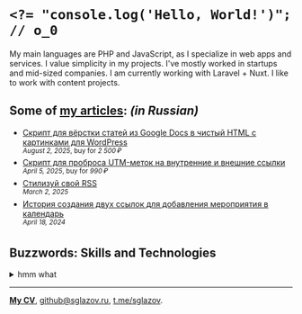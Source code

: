 # `<?= "console.log('Hello, World!')"; // o_0`
My main languages are PHP and JavaScript, as I specialize in web apps and services. I value simplicity in my projects. I've mostly worked in startups and mid-sized companies. I am currently working with Laravel + Nuxt. I like to work with content projects.

## Some of [my articles](https://sglazov.ru/notes/): _(in Russian)_

* [Скрипт для вёрстки статей из Google Docs в чистый HTML c картинками для WordPress](https://sglazov.ru/notes/google-docs-to-html/) <br />
<sup>_August 2, 2025_</sup><sup>, buy for _2 500 ₽_</sup>
* [Скрипт для проброса UTM-меток на внутренние и внешние ссылки](https://sglazov.ru/notes/utm-forward/) <br />
<sup>_April 5, 2025_</sup><sup>, buy for _990 ₽_</sup>
* [Стилизуй свой RSS](https://sglazov.ru/notes/rss-styling/) <br />
<sup>_March 2, 2025_</sup>
* [История создания двух ссылок для добавления мероприятия в календарь](https://sglazov.ru/notes/add-to-calendar/) <br />
<sup>_April 18, 2024_</sup>


## Buzzwords: Skills and Technologies
<details>
  <summary>hmm what</summary>

  Vite, GitLab, phpMyAdmin, styled-components, Docker, TimeWeb, PHP, Grunt, Laravel Nova, Pug (Jade), Sketch, React, Bitbucket, Stylus, Tailwind, Deployer.php, Vue, Gulp, Apache, Laravel, jQuery, Nunjucks, Eleventy (11ty), GitHub Actions, Zeplin, Cypress, Shop-Script, MySQL, Blade, PostCSS, Git, JavaScript, Flarum, Makefile, Less, GitHub, Figma, Pinia, SCSS, SEO, SVG, Livewire, webpack, Photoshop, Reg.ru, Markdown, Nginx, HTTPie, Nuxt, Payselection API, Shell, WordPress, Accessibility (a11y), Composer, Bootstrap, HTML, ispmanager, Eloquent ORM, CloudPayments API, БЭМ, MAMP, CSS, Tinkoff API.
</details>

----
[**My CV**](https://sglazov.ru/cv/), [github@sglazov.ru](mailto:github@sglazov.ru), [t.me/sglazov](https://t.me/sglazov).

